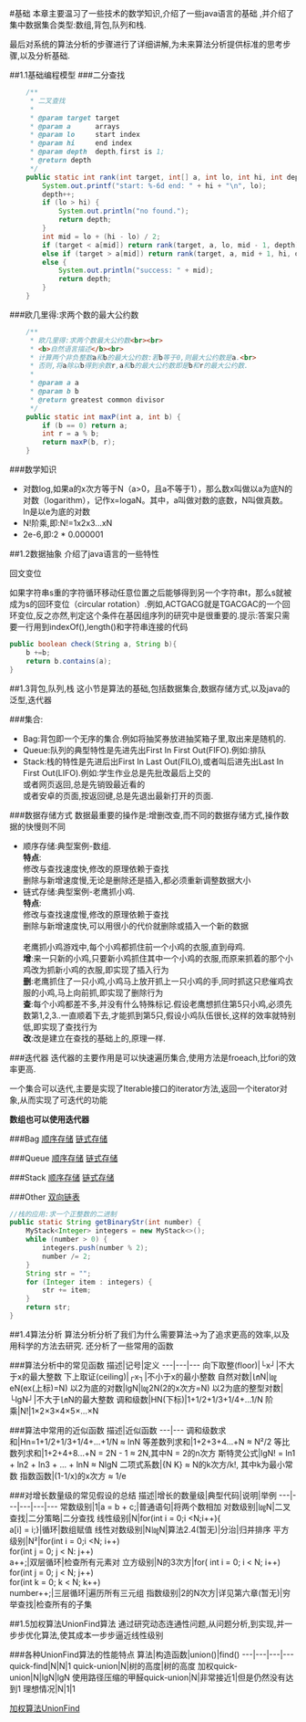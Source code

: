 #基础
本章主要温习了一些技术的数学知识,介绍了一些java语言的基础
,并介绍了集中数据集合类型:数组,背包,队列和栈.

最后对系统的算法分析的步骤进行了详细讲解,为未来算法分析提供标准的思考步骤,以及分析基础.

##1.1基础编程模型
###二分查找
```java
    /**
     * 二叉查找
     *
     * @param target target
     * @param a      arrays
     * @param lo     start index
     * @param hi     end index
     * @param depth  depth,first is 1;
     * @return depth
     */
    public static int rank(int target, int[] a, int lo, int hi, int depth) {
        System.out.printf("start: %-6d end: " + hi + "\n", lo);
        depth++;
        if (lo > hi) {
            System.out.println("no found.");
            return depth;
        }
        int mid = lo + (hi - lo) / 2;
        if (target < a[mid]) return rank(target, a, lo, mid - 1, depth);
        else if (target > a[mid]) return rank(target, a, mid + 1, hi, depth);
        else {
            System.out.println("success: " + mid);
            return depth;
        }
    }
```

###欧几里得:求两个数的最大公约数
```java
    /**
     * 欧几里得:求两个数最大公约数<br><br>
     * <b>自然语言描述</b><br>
     * 计算两个非负整数a和b的最大公约数:若b等于0,则最大公约数是a.<br>
     * 否则,将a除以b得到余数r,a和b的最大公约数即是b和r的最大公约数.
     *
     * @param a a
     * @param b b
     * @return greatest common divisor
     */
    public static int maxP(int a, int b) {
        if (b == 0) return a;
        int r = a % b;
        return maxP(b, r);
    }
```

###数学知识
 * 对数log,如果a的x次方等于N（a>0，且a不等于1），那么数x叫做以a为底N的对数（logarithm），记作x=logaN。其中，a叫做对数的底数，N叫做真数。<br>ln是以e为底的对数
 * N!阶乘,即:N!=1x2x3...xN
 * 2e-6,即:2 * 0.000001


##1.2数据抽象
介绍了java语言的一些特性

回文变位

如果字符串s重的字符循环移动任意位置之后能够得到另一个字符串t，那么s就被成为s的回环变位（circular rotation）.例如,ACTGACG就是TGACGAC的一个回环变位,反之亦然,判定这个条件在基因组序列的研究中是很重要的.提示:答案只需要一行用到indexOf(),length()和字符串连接的代码

```java
public boolean check(String a, String b){
    b +=b;
    return b.contains(a);
}
```

##1.3背包,队列,栈
这小节是算法的基础,包括数据集合,数据存储方式,以及java的泛型,迭代器

###集合:
 * Bag:背包即一个无序的集合.例如将抽奖券放进抽奖箱子里,取出来是随机的.
 * Queue:队列的典型特性是先进先出First In First Out(FIFO).例如:排队
 * Stack:栈的特性是先进后出First In Last Out(FILO),或者叫后进先出Last In First Out(LIFO).例如:学生作业总是先批改最后上交的<br>或者网页返回,总是先销毁最近看的<br>或者安卓的页面,按返回键,总是先退出最新打开的页面.


###数据存储方式
 数据最重要的操作是:增删改查,而不同的数据存储方式,操作数据的快慢则不同

 * 顺序存储:典型案例-数组.<br><b>特点</b>:<br>修改与查找速度快,修改的原理依赖于查找<br>删除与新增速度慢,无论是删除还是插入,都必须重新调整数据大小
 * 链式存储:典型案例-老鹰抓小鸡.<br><b>特点</b>:<br>修改与查找速度慢,修改的原理依赖于查找<br>删除与新增速度快,可以用很小的代价就删除或插入一个新的数据<br>
<br>老鹰抓小鸡游戏中,每个小鸡都抓住前一个小鸡的衣服,直到母鸡.
<br><b>增</b>:来一只新的小鸡,只要新小鸡抓住其中一个小鸡的衣服,而原来抓着的那个小鸡改为抓新小鸡的衣服,即实现了插入行为
<br><b>删</b>:老鹰抓住了一只小鸡,小鸡马上放开抓上一只小鸡的手,同时抓这只悲催鸡衣服的小鸡,马上向前抓,即实现了删除行为
<br><b>查</b>:每个小鸡都差不多,并没有什么特殊标记.假设老鹰想抓住第5只小鸡,必须先数第1,2,3..一直顺着下去,才能抓到第5只,假设小鸡队伍很长,这样的效率就特别低,即实现了查找行为
<br><b>改</b>:改是建立在查找的基础上的,原理一样.


###迭代器
迭代器的主要作用是可以快速遍历集合,使用方法是froeach,比fori的效率更高.

一个集合可以迭代,主要是实现了Iterable接口的iterator方法,返回一个iterator对象,从而实现了可迭代的功能

<b>数组也可以使用迭代器</b>

###Bag
[顺序存储](/Algorithms/chapter1/MyBagWithArr.java)
[链式存储](/Algorithms/chapter1/MyBag.java)

###Queue
[顺序存储](/Algorithms/chapter1/MyQueueWithArr.java)
[链式存储](/Algorithms/chapter1/MyQueue.java)

###Stack
[顺序存储](/Algorithms/chapter1/MyStackWithArr.java)
[链式存储](/Algorithms/chapter1/MyStack.java)

###Other
[双向链表](/Algorithms/chapter1/DoubleNodeStack.java)

```java
//栈的应用:求一个正整数的二进制
public static String getBinaryStr(int number) {
    MyStack<Integer> integers = new MyStack<>();
    while (number > 0) {
        integers.push(number % 2);
        number /= 2;
    }
    String str = "";
    for (Integer item : integers) {
        str += item;
    }
    return str;
}
```

##1.4算法分析
算法分析分析了我们为什么需要算法→为了追求更高的效率,以及用科学的方法去研究.
还分析了一些常用的函数

###算法分析中的常见函数
描述|记号|定义
---|---|---
向下取整(floor)|└x┘|不大于x的最大整数
下上取证(ceiling)|┌x┐|不小于x的最小整数
自然对数|㏑N|㏒eN(ex(上标)=N)
以2为底的对数|lgN|㏒2N(2的x次方=N)
以2为底的整型对数|└lgN┘|不大于㏑N的最大整数
调和级数|HN(下标)|1+1/2+1/3+1/4+...1/N
阶乘|N!|1×2×3×4×5×...×N

###算法中常用的近似函数
描述|近似函数
---|---
调和级数求和|Hn=1+1/2+1/3+1/4+...+1/N ≈ lnN
等差数列求和|1+2+3+4...+N ≈ N²/2
等比数列求和|1+2+4+8...+N = 2N - 1 ≈ 2N,其中N = 2的n次方
斯特灵公式|lgN! = ln1 + ln2 + ln3 + ... + lnN ≈ NlgN
二项式系数|{N K} ≈ N的k次方/k!, 其中k为最小常数
指数函数|(1-1/x)的x次方 ≈ 1/e

###对增长数量级的常见假设的总结
描述|增长的数量级|典型代码|说明|举例
---|---|---|---|---
常数级别|1|a = b + c;|普通语句|将两个数相加
对数级别|㏒N|二叉查找|二分策略|二分查找
线性级别|N|for(int i = 0;i <N;i++){</br>a[i] = i;}|循环|数组赋值
线性对数级别|N㏒N|算法2.4(暂无)|分治|归并排序
平方级别|N²|for(int i = 0;i <N; i++)</br>for(int j = 0; j < N: j++)</br>a++;|双层循环|检查所有元素对
立方级别|N的3次方|for( int i = 0; i < N; i++)</br>for(int j = 0; j < N; j++)</br>for(int k = 0; k < N; k++)</br>number++;|三层循环|遍历所有三元组
指数级别|2的N次方|详见第六章(暂无)|穷举查找|检查所有的子集


##1.5加权算法UnionFind算法
通过研究动态连通性问题,从问题分析,到实现,并一步步优化算法,使其成本一步步逼近线性级别

###各种UnionFind算法的性能特点
算法|构造函数|union()|find()
---|---|---|---
quick-find|N|N|1
quick-union|N|树的高度|树的高度
加权quick-union|N|lgN|lgN
使用路径压缩的甲醛quick-union|N|非常接近1|但是仍然没有达到1
理想情况|N|1|1

[加权算法UnionFind](/Algorithms/chapter1/UnionFind.java)
